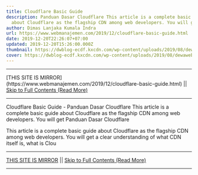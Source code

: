 ```yaml
---
title: Cloudflare Basic Guide
description: Panduan Dasar Cloudflare This article is a complete basic guide
  about Cloudflare as the flagship CDN among web developers. You will get
author: Dimas Lanjaka Kumala Indra
url: https://www.webmanajemen.com/2019/12/cloudflare-basic-guide.html
date: 2019-12-20T22:26:07+07:00
updated: 2019-12-20T15:26:00.000Z
thumbnail: https://dwblog-ecdf.kxcdn.com/wp-content/uploads/2019/08/dewaweb-blog-panduan-dasar-cloudflare-revisi-696x411.png
cover: https://dwblog-ecdf.kxcdn.com/wp-content/uploads/2019/08/dewaweb-blog-panduan-dasar-cloudflare-revisi-696x411.png
---
```


<hr/> [THIS SITE IS MIRROR](https://www.webmanajemen.com/2019/12/cloudflare-basic-guide.html) || <a href="https://www.webmanajemen.com/2019/12/cloudflare-basic-guide.html" rel="follow" class="button" id="read-more">Skip to Full Contents (Read More)</a> <hr/> Cloudflare Basic Guide - Panduan Dasar Cloudflare This article is a complete basic guide about Cloudflare as the flagship CDN among web developers. You will get Panduan Dasar Cloudflare

  
  This article is a complete basic guide about Cloudflare as the flagship CDN among web developers.  You will get a clear understanding of what CDN itself is, what is Clou <hr/> [THIS SITE IS MIRROR](https://www.webmanajemen.com/2019/12/cloudflare-basic-guide.html) || <a href="https://www.webmanajemen.com/2019/12/cloudflare-basic-guide.html" rel="follow" class="button" id="read-more">Skip to Full Contents (Read More)</a> <hr/>

<script>
    if (location.host.includes('dimaslanjaka12')) {
      location.replace('https://www.webmanajemen.com/2019/12/cloudflare-basic-guide.html');
    }
  </script>